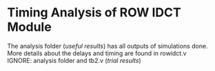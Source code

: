 # Timing Analysis of ROW IDCT Module

The analysis folder (_useful results_) has all outputs of simulations done. <br>
More details about the delays and timing are found in rowidct.v <br>
IGNORE: analysis folder and tb2.v (_trial results_)